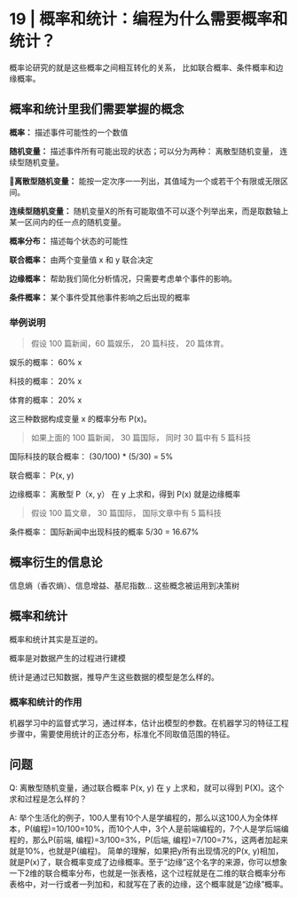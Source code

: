 # 19 | 概率和统计：编程为什么需要概率和统计？

概率论研究的就是这些概率之间相互转化的关系， 比如联合概率、条件概率和边缘概率。

## 概率和统计里我们需要掌握的概念

**概率：** 描述事件可能性的一个数值

**随机变量：** 描述事件所有可能出现的状态；可以分为两种： 离散型随机变量， 连续型随机变量。

**离散型随机变量：** 能按一定次序一一列出，其值域为一个或若干个有限或无限区间。

**连续型随机变量：** 随机变量X的所有可能取值不可以逐个列举出来，而是取数轴上某一区间内的任一点的随机变量。

**概率分布：** 描述每个状态的可能性

**联合概率：** 由两个变量值 x 和 y 联合决定

**边缘概率：** 帮助我们简化分析情况，只需要考虑单个事件的影响。

**条件概率：** 某个事件受其他事件影响之后出现的概率


### 举例说明

> 假设 100 篇新闻，60 篇娱乐， 20 篇科技， 20 篇体育。

娱乐的概率： 60%   x

科技的概率： 20%   x

体育的概率： 20%   x

这三种数据构成变量 x 的概率分布 P(x)。

> 如果上面的 100 篇新闻， 30 篇国际， 同时 30 篇中有 5 篇科技

国际科技的联合概率： (30/100) * (5/30) = 5%

联合概率： P(x, y) 

边缘概率： 离散型 P（x, y） 在 y 上求和，得到 P(x) 就是边缘概率

> 假设 100 篇文章， 30 篇国际， 国际文章中有 5 篇科技

条件概率： 国际新闻中出现科技的概率 5/30 = 16.67%

## 概率衍生的信息论

信息熵（香农熵）、信息增益、基尼指数... 这些概念被运用到决策树

## 概率和统计

概率和统计其实是互逆的。

概率是对数据产生的过程进行建模

统计是通过已知数据，推导产生这些数据的模型是怎么样的。

### 概率和统计的作用

机器学习中的监督式学习，通过样本，估计出模型的参数。在机器学习的特征工程步骤中，需要使用统计的正态分布，标准化不同取值范围的特征。

## 问题

Q: 离散型随机变量，通过联合概率 P(x, y) 在 y 上求和，就可以得到 P(X)。这个求和过程是怎么样的？

A: 举个生活化的例子，100人里有10个人是学编程的，那么以这100人为全体样本，P(编程)=10/100=10%，而10个人中，3个人是前端编程的，7个人是学后端编程的，那么P(前端, 编程)=3/100=3%，P(后端, 编程)=7/100=7%，这两者加起来就是10%，也就是P(编程)。
简单的理解，如果把y所有出现情况的P(x, y)相加，就是P(x)了，联合概率变成了边缘概率。至于“边缘”这个名字的来源，你可以想象一下2维的联合概率分布，也就是一张表格，这个过程就是在二维的联合概率分布表格中，对一行或者一列加和，和就写在了表的边缘，这个概率就是“边缘”概率。